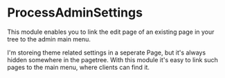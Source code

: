 # ProcessAdminSettings

This module enables you to link the edit page of an existing page in your tree to the admin main menu. 

I'm storeing theme related settings in a seperate Page, but it's always hidden somewhere in the pagetree. With this module it's easy to link such pages to the main menu, where clients can find it.
